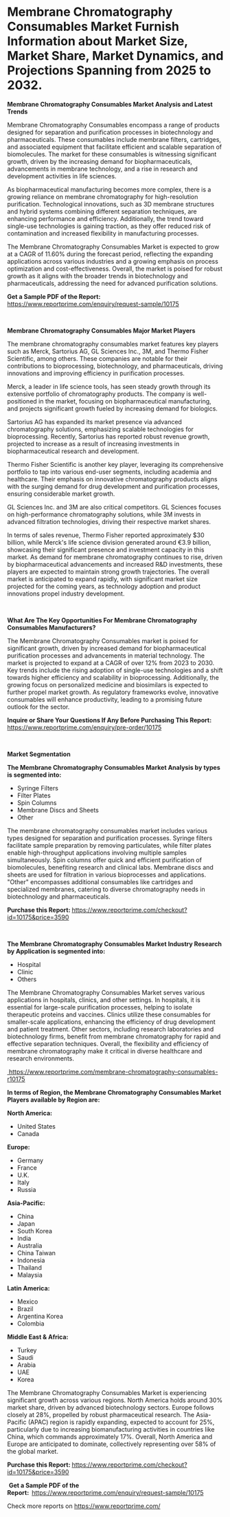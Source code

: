 <p><h1>Membrane Chromatography Consumables Market Furnish Information about Market Size, Market Share, Market Dynamics, and Projections Spanning from 2025 to 2032.</h1></p><p><strong>Membrane Chromatography Consumables Market Analysis and Latest Trends</strong></p>
<p><p>Membrane Chromatography Consumables encompass a range of products designed for separation and purification processes in biotechnology and pharmaceuticals. These consumables include membrane filters, cartridges, and associated equipment that facilitate efficient and scalable separation of biomolecules. The market for these consumables is witnessing significant growth, driven by the increasing demand for biopharmaceuticals, advancements in membrane technology, and a rise in research and development activities in life sciences.</p><p>As biopharmaceutical manufacturing becomes more complex, there is a growing reliance on membrane chromatography for high-resolution purification. Technological innovations, such as 3D membrane structures and hybrid systems combining different separation techniques, are enhancing performance and efficiency. Additionally, the trend toward single-use technologies is gaining traction, as they offer reduced risk of contamination and increased flexibility in manufacturing processes.</p><p>The Membrane Chromatography Consumables Market is expected to grow at a CAGR of 11.60% during the forecast period, reflecting the expanding applications across various industries and a growing emphasis on process optimization and cost-effectiveness. Overall, the market is poised for robust growth as it aligns with the broader trends in biotechnology and pharmaceuticals, addressing the need for advanced purification solutions.</p></p>
<p><strong>Get a Sample PDF of the Report:&nbsp;</strong> <a href="https://www.reportprime.com/enquiry/request-sample/10175?utm_campaign=2927&utm_medium=2&utm_source=Github&utm_content=ia&utm_term=20032025&utm_id=membrane-chromatography-consumables">https://www.reportprime.com/enquiry/request-sample/10175</a></p>
<p>&nbsp;</p>
<p><strong>Membrane Chromatography Consumables Major Market Players</strong></p>
<p><p>The membrane chromatography consumables market features key players such as Merck, Sartorius AG, GL Sciences Inc., 3M, and Thermo Fisher Scientific, among others. These companies are notable for their contributions to bioprocessing, biotechnology, and pharmaceuticals, driving innovations and improving efficiency in purification processes.</p><p>Merck, a leader in life science tools, has seen steady growth through its extensive portfolio of chromatography products. The company is well-positioned in the market, focusing on biopharmaceutical manufacturing, and projects significant growth fueled by increasing demand for biologics.</p><p>Sartorius AG has expanded its market presence via advanced chromatography solutions, emphasizing scalable technologies for bioprocessing. Recently, Sartorius has reported robust revenue growth, projected to increase as a result of increasing investments in biopharmaceutical research and development.</p><p>Thermo Fisher Scientific is another key player, leveraging its comprehensive portfolio to tap into various end-user segments, including academia and healthcare. Their emphasis on innovative chromatography products aligns with the surging demand for drug development and purification processes, ensuring considerable market growth.</p><p>GL Sciences Inc. and 3M are also critical competitors. GL Sciences focuses on high-performance chromatography solutions, while 3M invests in advanced filtration technologies, driving their respective market shares. </p><p>In terms of sales revenue, Thermo Fisher reported approximately $30 billion, while Merck's life science division generated around €3.9 billion, showcasing their significant presence and investment capacity in this market. As demand for membrane chromatography continues to rise, driven by biopharmaceutical advancements and increased R&D investments, these players are expected to maintain strong growth trajectories. The overall market is anticipated to expand rapidly, with significant market size projected for the coming years, as technology adoption and product innovations propel industry development.</p></p>
<p>&nbsp;</p>
<p><strong>What Are The Key Opportunities For Membrane Chromatography Consumables Manufacturers?</strong></p>
<p><p>The Membrane Chromatography Consumables market is poised for significant growth, driven by increased demand for biopharmaceutical purification processes and advancements in material technology. The market is projected to expand at a CAGR of over 12% from 2023 to 2030. Key trends include the rising adoption of single-use technologies and a shift towards higher efficiency and scalability in bioprocessing. Additionally, the growing focus on personalized medicine and biosimilars is expected to further propel market growth. As regulatory frameworks evolve, innovative consumables will enhance productivity, leading to a promising future outlook for the sector.</p></p>
<p><strong>Inquire or Share Your Questions If Any Before Purchasing This Report:</strong> <a href="https://www.reportprime.com/enquiry/pre-order/10175?utm_campaign=2927&utm_medium=2&utm_source=Github&utm_content=ia&utm_term=20032025&utm_id=membrane-chromatography-consumables">https://www.reportprime.com/enquiry/pre-order/10175</a></p>
<p>&nbsp;</p>
<p><strong>Market Segmentation</strong></p>
<p><strong>The Membrane Chromatography Consumables Market Analysis by types is segmented into:</strong></p>
<p><ul><li>Syringe Filters</li><li>Filter Plates</li><li>Spin Columns</li><li>Membrane Discs and Sheets</li><li>Other</li></ul></p>
<p><p>The membrane chromatography consumables market includes various types designed for separation and purification processes. Syringe filters facilitate sample preparation by removing particulates, while filter plates enable high-throughput applications involving multiple samples simultaneously. Spin columns offer quick and efficient purification of biomolecules, benefiting research and clinical labs. Membrane discs and sheets are used for filtration in various bioprocesses and applications. "Other" encompasses additional consumables like cartridges and specialized membranes, catering to diverse chromatography needs in biotechnology and pharmaceuticals.</p></p>
<p><strong>Purchase this Report:&nbsp;</strong><a href="https://www.reportprime.com/checkout?id=10175&price=3590&utm_campaign=2927&utm_medium=2&utm_source=Github&utm_content=ia&utm_term=20032025&utm_id=membrane-chromatography-consumables">https://www.reportprime.com/checkout?id=10175&price=3590</a></p>
<p>&nbsp;</p>
<p><strong>The Membrane Chromatography Consumables Market Industry Research by Application is segmented into:</strong></p>
<p><ul><li>Hospital</li><li>Clinic</li><li>Others</li></ul></p>
<p><p>The Membrane Chromatography Consumables Market serves various applications in hospitals, clinics, and other settings. In hospitals, it is essential for large-scale purification processes, helping to isolate therapeutic proteins and vaccines. Clinics utilize these consumables for smaller-scale applications, enhancing the efficiency of drug development and patient treatment. Other sectors, including research laboratories and biotechnology firms, benefit from membrane chromatography for rapid and effective separation techniques. Overall, the flexibility and efficiency of membrane chromatography make it critical in diverse healthcare and research environments.</p></p>
<p><a href="https://www.reportprime.com/membrane-chromatography-consumables-r10175?utm_campaign=2927&utm_medium=2&utm_source=Github&utm_content=ia&utm_term=20032025&utm_id=membrane-chromatography-consumables">&nbsp;https://www.reportprime.com/membrane-chromatography-consumables-r10175</a></p>
<p><strong>In terms of Region, the Membrane Chromatography Consumables Market Players available by Region are:</strong></p>
<p>
    <p> <strong> North America: </strong>
        <ul>
            <li>United States</li>
            <li>Canada</li>
        </ul>
        </p> 
    <p> <strong> Europe: </strong>
        <ul>
            <li>Germany</li>
            <li>France</li>
            <li>U.K.</li>
            <li>Italy</li>
            <li>Russia</li>
        </ul>
        </p> 
    <p> <strong> Asia-Pacific: </strong>
        <ul>
            <li>China</li>
            <li>Japan</li>
            <li>South Korea</li>
            <li>India</li>
            <li>Australia</li>
            <li>China Taiwan</li>
            <li>Indonesia</li>
            <li>Thailand</li>
            <li>Malaysia</li>
        </ul>
        </p> 
    <p> <strong> Latin America: </strong>
        <ul>
            <li>Mexico</li>
            <li>Brazil</li>
            <li>Argentina Korea</li>
            <li>Colombia</li>
        </ul>
        </p> 
    <p> <strong> Middle East & Africa: </strong>
        <ul>
            <li>Turkey</li>
            <li>Saudi</li>
            <li>Arabia</li>
            <li>UAE</li>
            <li>Korea</li>
        </ul>
    </p>
    </p>
<p><p>The Membrane Chromatography Consumables Market is experiencing significant growth across various regions. North America holds around 30% market share, driven by advanced biotechnology sectors. Europe follows closely at 28%, propelled by robust pharmaceutical research. The Asia-Pacific (APAC) region is rapidly expanding, expected to account for 25%, particularly due to increasing biomanufacturing activities in countries like China, which commands approximately 17%. Overall, North America and Europe are anticipated to dominate, collectively representing over 58% of the global market.</p></p>
<p><strong>Purchase this Report: </strong><a href="https://www.reportprime.com/checkout?id=10175&price=3590&utm_campaign=2927&utm_medium=2&utm_source=Github&utm_content=ia&utm_term=20032025&utm_id=membrane-chromatography-consumables">https://www.reportprime.com/checkout?id=10175&price=3590</a></p>
<p>&nbsp;<strong>Get a Sample PDF of the Report:&nbsp;&nbsp;</strong><a href="https://www.reportprime.com/enquiry/request-sample/10175?utm_campaign=2927&utm_medium=2&utm_source=Github&utm_content=ia&utm_term=20032025&utm_id=membrane-chromatography-consumables">https://www.reportprime.com/enquiry/request-sample/10175</a></p>
<p><strong></strong></p>
<p>Check more reports on <a href="https://www.reportprime.com/?utm_campaign=2927&utm_medium=2&utm_source=Github&utm_content=ia&utm_term=20032025&utm_id=membrane-chromatography-consumables">https://www.reportprime.com/</a></p>